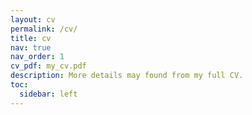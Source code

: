 ```yaml
---
layout: cv
permalink: /cv/
title: cv
nav: true
nav_order: 1
cv_pdf: my_cv.pdf
description: More details may found from my full CV. 
toc:
  sidebar: left
---
```

